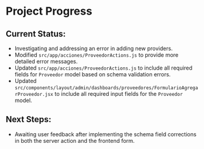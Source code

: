 # Project Progress

## Current Status:
- Investigating and addressing an error in adding new providers.
- Modified `src/app/acciones/ProveedorActions.js` to provide more detailed error messages.
- Updated `src/app/acciones/ProveedorActions.js` to include all required fields for `Proveedor` model based on schema validation errors.
- Updated `src/components/layout/admin/dashboards/proveedores/FormularioAgregarProveedor.jsx` to include all required input fields for the `Proveedor` model.

## Next Steps:
- Awaiting user feedback after implementing the schema field corrections in both the server action and the frontend form.
